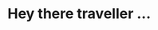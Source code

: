 # Hey there traveller ...

<!---
yarshys/yarshys is a ✨ special ✨ repository because its `README.md` (this file) appears on your GitHub profile.
You can click the Preview link to take a look at your changes.
--->
